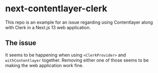 # next-contentlayer-clerk

This repo is an example for an issue regarding using Contentlayer along with Clerk in a Next.js 13 web application.

## The issue

It seems to be happening when using `<ClerkProvider>` and `withContentlayer` together. Removing either one of those seems to be making the web application work fine.
